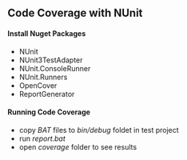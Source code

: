## Code Coverage with NUnit

#### Install Nuget Packages

- NUnit
- NUnit3TestAdapter
- NUnit.ConsoleRunner
- NUnit.Runners
- OpenCover
- ReportGenerator

#### Running Code Coverage

- copy *BAT* files to *bin/debug* foldet in test project
- run *report.bat*
- open *coverage* folder to see results